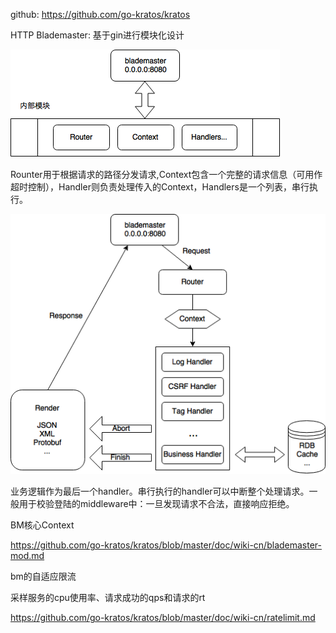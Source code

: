 github: https://github.com/go-kratos/kratos

HTTP Blademaster: 基于gin进行模块化设计

![bm](1.png)

Rounter用于根据请求的路径分发请求,Context包含一个完整的请求信息（可用作超时控制），Handler则负责处理传入的Context，Handlers是一个列表，串行执行。

![process](2.png)

业务逻辑作为最后一个handler。串行执行的handler可以中断整个处理请求。一般用于校验登陆的middleware中：一旦发现请求不合法，直接响应拒绝。

BM核心Context

https://github.com/go-kratos/kratos/blob/master/doc/wiki-cn/blademaster-mod.md

bm的自适应限流

采样服务的cpu使用率、请求成功的qps和请求的rt

https://github.com/go-kratos/kratos/blob/master/doc/wiki-cn/ratelimit.md

